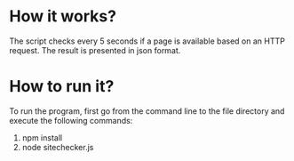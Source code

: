# How it works?
The script checks every 5 seconds if a page is available based on an HTTP request. The result is presented in json format.


# How to run it?

To run the program, first go from the command line to the file directory and execute the following commands:

 1. npm install 
 2. node sitechecker.js
